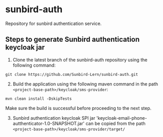 # sunbird-auth
Repository for sunbird authentication service.

## Steps to generate Sunbird authentication keycloak jar
1. Clone the latest branch of the sunbird-auth repository using the following command:
```shell
git clone https://github.com/Sunbird-Lern/sunbird-auth.git
```
2. Build the application using the following maven command in the path `<project-base-path>/keycloak/sms-provider`:
```shell
mvn clean install -DskipTests
```
Make sure the build is successful before proceeding to the next step. 

3. Sunbird authentication keycloak SPI jar 'keycloak-email-phone-autthenticator-1.0-SNAPSHOT.jar' can be copied from the path `<project-base-path>/keycloak/sms-provider/target/` 
